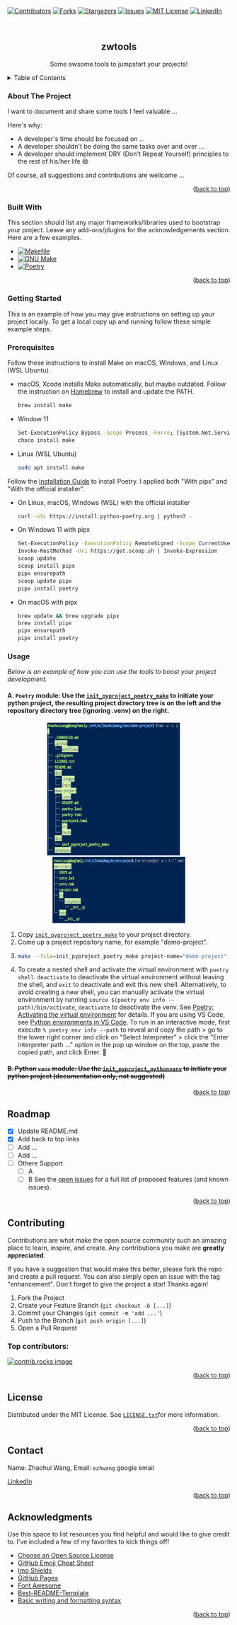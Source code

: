 <!-- https://github.com/othneildrew/Best-README-Template -->
<a id="readme-top"></a>
<!--
*** This file was created following the above template
-->



<!-- PROJECT SHIELDS -->
<!--
*** I'm using markdown "reference style" links for readability.
*** Reference links are enclosed in brackets [ ] instead of parentheses ( ).
*** See the bottom of this document for the declaration of the reference variables
*** for contributors-url, forks-url, etc. This is an optional, concise syntax you may use.
*** https://www.markdownguide.org/basic-syntax/#reference-style-links
-->
[![Contributors][contributors-shield]][contributors-url]
[![Forks][forks-shield]][forks-url]
[![Stargazers][stars-shield]][stars-url]
[![Issues][issues-shield]][issues-url]
[![MIT License][license-shield]][license-url]
[![LinkedIn][linkedin-shield]][linkedin-url]


<!-- PROJECT LOGO -->
<br />
<div align="center">
  <h2 align="center">zwtools</h2>
  <p align="center">
    Some awsome tools to jumpstart your projects!
  </p>
</div>

<!-- TABLE OF CONTENTS -->
<details>
  <summary>Table of Contents</summary>
  <ol>
    <li>
      <a href="#about-the-project">About The Project</a>
      <ul>
        <li><a href="#built-with">Built With</a></li>
      </ul>
    </li>
    <li>
      <a href="#getting-started">Getting Started</a>
      <ul>
        <li><a href="#prerequisites">Prerequisites</a></li>
        <li><a href="#installation">Installation</a></li>
      </ul>
    </li>
    <li><a href="#usage">Usage</a></li>
    <li><a href="#roadmap">Roadmap</a></li>
    <li><a href="#contributing">Contributing</a></li>
    <li><a href="#license">License</a></li>
    <li><a href="#contact">Contact</a></li>
    <li><a href="#acknowledgments">Acknowledgments</a></li>
  </ol>
</details>



<!-- ABOUT THE PROJECT -->
### About The Project

I want to document and share some tools I feel valuable ...

Here's why:
* A developer's time should be focused on ...
* A developer shouldn't be doing the same tasks over and over ...
* A developer should implement DRY  (Don't Repeat Yourself) principles to the rest of his/her life :smile:

Of course, all suggestions and contributions are wellcome ...

<p align="right">(<a href="#readme-top">back to top</a>)</p>



### Built With

This section should list any major frameworks/libraries used to bootstrap your project. Leave any add-ons/plugins for the acknowledgements section. Here are a few examples.

* [![Makefile][Makefile.png]][Makefile-url]
* [![GNU Make][Make.png]][Make-url]
* [![Poetry][Poetry.svg]][Poetry-url]

<p align="right">(<a href="#readme-top">back to top</a>)</p>



<!-- GETTING STARTED -->
### Getting Started

This is an example of how you may give instructions on setting up your project locally.
To get a local copy up and running follow these simple example steps.

### Prerequisites

Follow these instructions to install Make on  macOS, Windows, and Linux (WSL Ubuntu).
* macOS, Xcode installs Make automatically, but maybe outdated. Follow the instruction on [Homebrew](https://formulae.brew.sh/formula/make) to install and update the PATH.
  ```sh
  brew install make
  ```
* Window 11
  ```sh
  Set-ExecutionPolicy Bypass -Scope Process -Force; [System.Net.ServicePointManager]::SecurityProtocol = [System.Net.ServicePointManager]::SecurityProtocol -bor 3072; iex ((New-Object System.Net.WebClient).DownloadString('https://community.chocolatey.org/install.ps1'))
  choco install make
  ```
* Linux (WSL Ubuntu)
  ```sh
  sudo apt install make
  ```
Follow the <a href=[Poetrydoc-url]>Installation Guide</a> to install Poetry. I applied both "With pipx" and "With the official installer".
* On Linux, macOS, Windows (WSL) with the official installer
  ```sh
  curl -sSL https://install.python-poetry.org | python3 -
  ```
* On Windows 11 with pipx
  ```sh
  Set-ExecutionPolicy -ExecutionPolicy RemoteSigned -Scope CurrentUser
  Invoke-RestMethod -Uri https://get.scoop.sh | Invoke-Expression
  scoop update
  scoop install pipx
  pipx ensurepath
  scoop update pipx
  pipx install poetry
  ```
* On macOS with pipx
  ```sh
  brew update && brew upgrade pipx
  brew install pipx
  pipx ensurepath
  pipx install poetry
  ```
### Usage

_Below is an example of how you can use the tools to boost your project development._


#### A. `Poetry` module: Use the [`init_pyproject_poetry_make`](https://github.com/zhaohuiwang/zwtools/blob/main/toolbox/init_pyproject_poetry_make) to initiate your python project, the resulting project directory tree is on the left and the repository directory tree (ignoring .venv) on the right.

<p align="center">
  <href="https://github.com/zhaohuiwang/zwtools"><img src=".images/demo-project-tree1.png" alt="Project Directory Tree 1" width="300" height="300">
&nbsp; &nbsp; &nbsp; 
  <href="https://github.com/zhaohuiwang/zwtools"><img src=".images/demo-project-tree2.png" alt="Project Directory Tree 2" width="300" height="150">
</p>

  1. Copy [`init_pyproject_poetry_make`](https://github.com/zhaohuiwang/zwtools/tree/main/toolbox) to your project directory.
  2. Come up a project repository name, for example "demo-project".
  3. ```sh
     make --file=init_pyproject_poetry_make project-name="demo-project" init-project
     ```
  4. To create a nested shell and activate the virtual environment with `poetry shell`. `deactivate` to deactivate the virtual environment without leaving the shell, and `exit` to deactivate and exit this new shell. Alternatively, to avoid creating a new shell, you can manually activate the virtual environment by running `source $(poetry env info --path)/bin/activate`, `deactivate` to deactivate the venv. See [Poetry: Activating the virtual environment](https://python-poetry.org/docs/basic-usage/) for details. If you are using VS Code, see [Python environments in VS Code](https://code.visualstudio.com/docs/python/environments). To run in an interactive mode, first execute `% poetry env info --path` to reveal and copy the path > go to the lower right corner and click on "Select Interpreter" > click the "Enter interpreter path ..." option in the pop up window on the top, paste the copied path, and click Enter. :rocket:
#### <del>B. Python `venv` module: Use the [`init_pyproject_pythonvenv`](https://github.com/zhaohuiwang/zwtools/blob/main/toolbox/init-pyproject-pythonvenv) to initiate your python project (documentation only, not suggested)</del>
<p align="right">(<a href="#readme-top">back to top</a>)


<!-- ROADMAP -->
## Roadmap

- [x] Update README.md
- [x] Add back to top links
- [ ] Add ...
- [ ] Add ...
- [ ] Othere Support
    - [ ] A
    - [ ] B
See the [open issues](https://github.com/zhaohuiwang/zwtools/issues) for a full list of proposed features (and known issues).
<p align="right">(<a href="#readme-top">back to top</a>)</p>


<!-- CONTRIBUTING -->
## Contributing

Contributions are what make the open source community such an amazing place to learn, inspire, and create. Any contributions you make are **greatly appreciated**.

If you have a suggestion that would make this better, please fork the repo and create a pull request. You can also simply open an issue with the tag "enhancement".
Don't forget to give the project a star! Thanks again!

1. Fork the Project
2. Create your Feature Branch (`git checkout -b [...]`)
3. Commit your Changes (`git commit -m 'add ...'`)
4. Push to the Branch (`git push origin [...]`)
5. Open a Pull Request

### Top contributors:

<a href="https://github.com/zhaohuiwang/zwtools/graphs/contributors">
  <img src="https://contrib.rocks/image?repo=zhaohuiwang/zwtools" alt="contrib.rocks image" />
</a>

<p align="right">(<a href="#readme-top">back to top</a>)</p>



<!-- LICENSE -->
## License

Distributed under the MIT License. See [`LICENSE.txt`][license-url]for more information.

<p align="right">(<a href="#readme-top">back to top</a>)</p>



<!-- CONTACT -->
## Contact

Name: Zhaohui Wang, Email: `ezhwang` google email

[LinkedIn][linkedin-url]

<p align="right">(<a href="#readme-top">back to top</a>)</p>



<!-- ACKNOWLEDGMENTS -->
## Acknowledgments

Use this space to list resources you find helpful and would like to give credit to. I've included a few of my favorites to kick things off!

* [Choose an Open Source License](https://choosealicense.com)
* [GitHub Emoji Cheat Sheet](https://www.webpagefx.com/tools/emoji-cheat-sheet)
* [Img Shields](https://shields.io)
* [GitHub Pages](https://pages.github.com)
* [Font Awesome](https://fontawesome.com)
* [Best-README-Template](https://github.com/othneildrew/Best-README-Template)
* [Basic writing and formatting syntax](https://docs.github.com/en/get-started/writing-on-github/getting-started-with-writing-and-formatting-on-github/basic-writing-and-formatting-syntax)

<p align="right">(<a href="#readme-top">back to top</a>)</p>



<!-- MARKDOWN LINKS & IMAGES -->
<!-- https://www.markdownguide.org/basic-syntax/#reference-style-links -->
[contributors-shield]: https://img.shields.io/github/contributors/zhaohuiwang/zwtools.svg?style=for-the-badge
[contributors-url]: https://github.com/zhaohuiwang/zwtools/graphs/contributors
[forks-shield]: https://img.shields.io/github/forks/zhaohuiwang/zwtools.svg?style=for-the-badge
[forks-url]: https://github.com/zhaohuiwang/zwtools/network/members
[stars-shield]: https://img.shields.io/github/stars/zhaohuiwang/zwtools.svg?style=for-the-badge
[stars-url]: https://github.com/zhaohuiwang/zwtools/stargazers
[issues-shield]: https://img.shields.io/github/issues/zhaohuiwang/zwtools.svg?style=for-the-badge
[issues-url]: https://github.com/zhaohuiwang/zwtools/issues
[license-shield]: https://img.shields.io/github/license/zhaohuiwang/zwtools.svg?style=for-the-badge
[license-url]: https://github.com/zhaohuiwang/zwtools/blob/master/LICENSE.txt
[linkedin-shield]: https://img.shields.io/badge/-LinkedIn-black.svg?style=for-the-badge&logo=linkedin&colorB=555
[linkedin-url]: https://www.linkedin.com/in/zhaohuiw/
[product-screenshot]: images/screenshot.png
[Makefile.png]: https://img.shields.io/badge/Makefile-0769AD?style=for-the-badge&logo=Makefile&logoColor=white
[Makefile-url]: https://makefiletutorial.com/
[Make.png]: https://img.shields.io/badge/Make-35495E?style=for-the-badge&logo=Make&logoColor=white
[Make-url]: https://www.gnu.org/software/make/
[Poetry.svg]: https://img.shields.io/badge/Poetry-4A4A55?style=for-the-badge&logo=Poetry&logoColor=4FC08D
[Poetry-url]: https://python-poetry.org/
[Poetrydoc-url]: https://python-poetry.org/docs/
